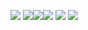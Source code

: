 ![](https://64.media.tumblr.com/3a8afaea4141299629e035e595c76e7e/tumblr_peptb0nhxn1saxyy3o8_250.gifv) ![](https://64.media.tumblr.com/f3b05f97b2232e19fc91a61403539968/tumblr_peptb0nhxn1saxyy3o6_250.gifv)![](https://64.media.tumblr.com/beae8ca91ccdf4a06bd9d07e1cf17959/tumblr_peptb0nhxn1saxyy3o10_250.gifv)![](https://64.media.tumblr.com/27cf5e4f215d36ac18348cb57ade108a/tumblr_peptb0nhxn1saxyy3o9_250.gifv)
                                               ![](https://64.media.tumblr.com/bd9e7d7beb6f7094bdaa3ace44a78f10/tumblr_peptb0nhxn1saxyy3o7_250.gifv) ![](https://64.media.tumblr.com/f954fee7a2f6cfa281fdbcf8b4b9d796/tumblr_peptb0nhxn1saxyy3o4_250.gifv)
